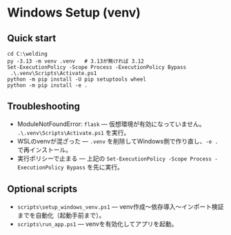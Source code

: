 Windows Setup (venv)
====================

Quick start
-----------

```
cd C:\welding
py -3.13 -m venv .venv   # 3.13が無ければ 3.12
Set-ExecutionPolicy -Scope Process -ExecutionPolicy Bypass
 .\.venv\Scripts\Activate.ps1
python -m pip install -U pip setuptools wheel
python -m pip install -e .
```

Troubleshooting
---------------

- ModuleNotFoundError: `flask` — 仮想環境が有効になっていません。` .\.venv\Scripts\Activate.ps1` を実行。
- WSLのvenvが混ざった — `.venv` を削除してWindows側で作り直し、`-e .` で再インストール。
- 実行ポリシーで止まる — 上記の `Set-ExecutionPolicy -Scope Process -ExecutionPolicy Bypass` を先に実行。

Optional scripts
----------------

- `scripts\setup_windows_venv.ps1` — venv作成～依存導入～インポート検証までを自動化（起動手前まで）。
- `scripts\run_app.ps1` — venvを有効化してアプリを起動。

